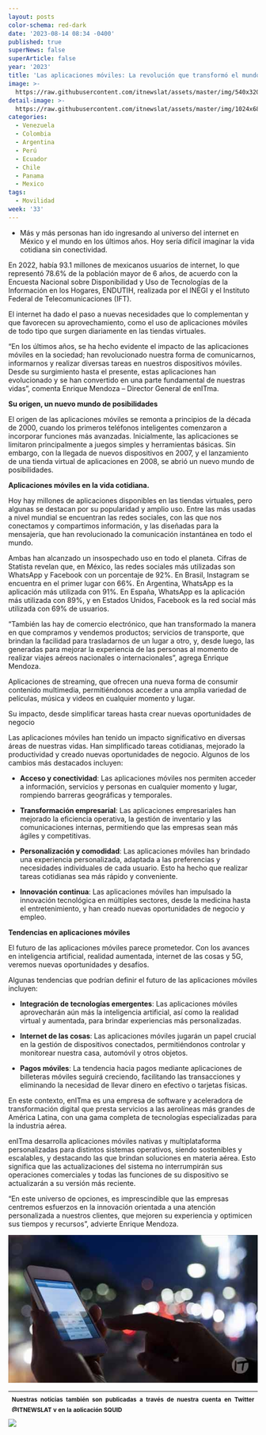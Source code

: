 ```yaml
---
layout: posts
color-schema: red-dark
date: '2023-08-14 08:34 -0400'
published: true
superNews: false
superArticle: false
year: '2023'
title: 'Las aplicaciones móviles: La revolución que transformó el mundo'
image: >-
  https://raw.githubusercontent.com/itnewslat/assets/master/img/540x320/Servicios-moviles-p.jpg
detail-image: >-
  https://raw.githubusercontent.com/itnewslat/assets/master/img/1024x680/Servicios-moviles-g.jpg
categories:
  - Venezuela
  - Colombia
  - Argentina
  - Perú
  - Ecuador
  - Chile
  - Panama
  - Mexico
tags:
  - Movilidad
week: '33'
---
```

- Más y más personas han ido ingresando al universo del internet en México y el mundo en los últimos años. Hoy sería difícil imaginar la vida cotidiana sin conectividad.

En 2022, había 93.1 millones de mexicanos usuarios de internet, lo que representó 78.6% de la población mayor de 6 años, de acuerdo con la Encuesta Nacional sobre Disponibilidad y Uso de Tecnologías de la Información en los Hogares, ENDUTIH, realizada por el INEGI y el Instituto Federal de Telecomunicaciones (IFT).
 
El internet ha dado el paso a nuevas necesidades que lo complementan y que favorecen su aprovechamiento, como el uso de aplicaciones móviles de todo tipo que surgen diariamente en las tiendas virtuales.
 
“En los últimos años, se ha hecho evidente el impacto de las aplicaciones móviles en la sociedad; han revolucionado nuestra forma de comunicarnos, informarnos y realizar diversas tareas en nuestros dispositivos móviles. Desde su surgimiento hasta el presente, estas aplicaciones han evolucionado y se han convertido en una parte fundamental de nuestras vidas”, comenta Enrique Mendoza – Director General de enITma.
 
**Su origen, un nuevo mundo de posibilidades**
 
El origen de las aplicaciones móviles se remonta a principios de la década de 2000, cuando los primeros teléfonos inteligentes comenzaron a incorporar funciones más avanzadas. Inicialmente, las aplicaciones se limitaron principalmente a juegos simples y herramientas básicas. Sin embargo, con la llegada de nuevos dispositivos en 2007, y el lanzamiento de una tienda virtual de aplicaciones en 2008, se abrió un nuevo mundo de posibilidades.
 
**Aplicaciones móviles en la vida cotidiana.**
 
Hoy hay millones de aplicaciones disponibles en las tiendas virtuales, pero algunas se destacan por su popularidad y amplio uso. Entre las más usadas a nivel mundial se encuentran las redes sociales, con las que nos conectamos y compartimos información, y las diseñadas para la mensajería, que han revolucionado la comunicación instantánea en todo el mundo.
 
Ambas han alcanzado un insospechado uso en todo el planeta. Cifras de Statista revelan que, en México, las redes sociales más utilizadas son WhatsApp y Facebook con un porcentaje de 92%. En Brasil, Instagram se encuentra en el primer lugar con 66%. En Argentina, WhatsApp es la aplicación más utilizada con 91%. En España, WhatsApp es la aplicación más utilizada con 89%, y en Estados Unidos, Facebook es la red social más utilizada con 69% de usuarios.
 
“También las hay de comercio electrónico, que han transformado la manera en que compramos y vendemos productos; servicios de transporte, que brindan la facilidad para trasladarnos de un lugar a otro, y, desde luego, las generadas para mejorar la experiencia de las personas al momento de realizar viajes aéreos nacionales o internacionales”, agrega Enrique Mendoza.
 
Aplicaciones de streaming, que ofrecen una nueva forma de consumir contenido multimedia, permitiéndonos acceder a una amplia variedad de películas, música y videos en cualquier momento y lugar.
 
Su impacto, desde simplificar tareas hasta crear nuevas oportunidades de negocio
 
Las aplicaciones móviles han tenido un impacto significativo en diversas áreas de nuestras vidas. Han simplificado tareas cotidianas, mejorado la productividad y creado nuevas oportunidades de negocio. Algunos de los cambios más destacados incluyen:
 
- **Acceso y conectividad**: Las aplicaciones móviles nos permiten acceder a información, servicios y personas en cualquier momento y lugar, rompiendo barreras geográficas y temporales.
 
- **Transformación empresarial**: Las aplicaciones empresariales han mejorado la eficiencia operativa, la gestión de inventario y las comunicaciones internas, permitiendo que las empresas sean más ágiles y competitivas.
 
- **Personalización y comodidad**: Las aplicaciones móviles han brindado una experiencia personalizada, adaptada a las preferencias y necesidades individuales de cada usuario. Esto ha hecho que realizar tareas cotidianas sea más rápido y conveniente.
 
- **Innovación continua**: Las aplicaciones móviles han impulsado la innovación tecnológica en múltiples sectores, desde la medicina hasta el entretenimiento, y han creado nuevas oportunidades de negocio y empleo.
 
 
**Tendencias en aplicaciones móviles**
 
El futuro de las aplicaciones móviles parece prometedor. Con los avances en inteligencia artificial, realidad aumentada, internet de las cosas y 5G, veremos nuevas oportunidades y desafíos.
 
Algunas tendencias que podrían definir el futuro de las aplicaciones móviles incluyen:
 
- **Integración de tecnologías emergentes**: Las aplicaciones móviles aprovecharán aún más la inteligencia artificial, así como la realidad virtual y aumentada, para brindar experiencias más personalizadas.
 
- **Internet de las cosas**: Las aplicaciones móviles jugarán un papel crucial en la gestión de dispositivos conectados, permitiéndonos controlar y monitorear nuestra casa, automóvil y otros objetos.
 
- **Pagos móviles**: La tendencia hacia pagos mediante aplicaciones de billeteras móviles seguirá creciendo, facilitando las transacciones y eliminando la necesidad de llevar dinero en efectivo o tarjetas físicas.
 
En este contexto, enITma es una empresa de software y aceleradora de transformación digital que presta servicios a las aerolíneas más grandes de América Latina, con una gama completa de tecnologías especializadas para la industria aérea.
 
enITma desarrolla aplicaciones móviles nativas y multiplataforma personalizadas para distintos sistemas operativos, siendo sostenibles y escalables, y destacando las que brindan soluciones en materia aérea. Esto significa que las actualizaciones del sistema no interrumpirán sus operaciones comerciales y todas las funciones de su dispositivo se actualizarán a su versión más reciente.
 
“En este universo de opciones, es imprescindible que las empresas centremos esfuerzos en la innovación orientada a una atención personalizada a nuestros clientes, que mejoren su experiencia y optimicen sus tiempos y recursos”, advierte Enrique Mendoza.

![](https://raw.githubusercontent.com/itnewslat/assets/master/img/540x320/Servicios-moviles-p.jpg)

<table style="height: 42px;" width="569">
<tbody>
<tr>
<td style="text-align: justify;"><sub><strong>Nuestras noticias también son publicadas a través de nuestra cuenta en Twitter <a href="https://twitter.com/itnewslat?lang=es">@ITNEWSLAT</a> y en la aplicación <a href="https://squidapp.co/en/">SQUID</a></strong></sub></td>
</tr>
</tbody>
</table>

<img src="https://tracker.metricool.com/c3po.jpg?hash=56f88a41e39ab42c063cc51676587a04"/>